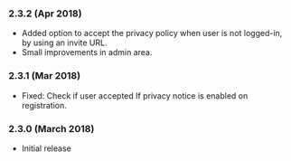 ### 2.3.2 (Apr 2018)
* Added option to accept the privacy policy when user is not logged-in, by using an invite URL.
* Small improvements in admin area.

### 2.3.1 (Mar 2018)
* Fixed: Check if user accepted If privacy notice is enabled on registration.

### 2.3.0 (March 2018)
* Initial release



